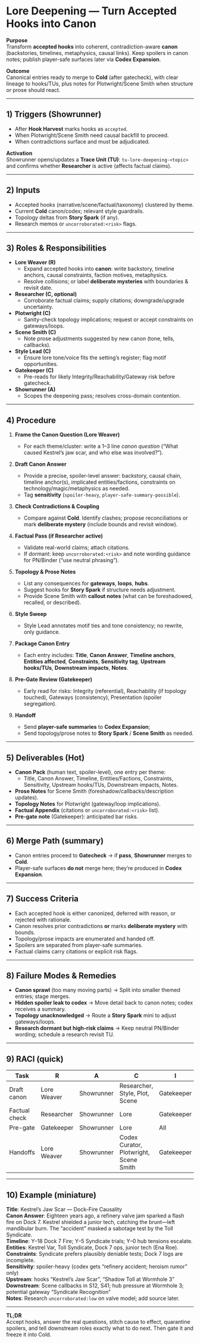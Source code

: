 # Lore Deepening — Turn Accepted Hooks into Canon

**Purpose**  
Transform **accepted hooks** into coherent, contradiction-aware **canon** (backstories, timelines, metaphysics, causal links). Keep spoilers in canon notes; publish player-safe surfaces later via **Codex Expansion**.

**Outcome**  
Canonical entries ready to merge to **Cold** (after gatecheck), with clear lineage to hooks/TUs, plus notes for Plotwright/Scene Smith when structure or prose should react.

---

## 1) Triggers (Showrunner)

- After **Hook Harvest** marks hooks as `accepted`.
- When Plotwright/Scene Smith need causal backfill to proceed.
- When contradictions surface and must be adjudicated.

**Activation**  
Showrunner opens/updates a **Trace Unit (TU)**: `tu-lore-deepening-<topic>` and confirms whether **Researcher** is active (affects factual claims).

---

## 2) Inputs

- Accepted hooks (narrative/scene/factual/taxonomy) clustered by theme.
- Current **Cold** canon/codex; relevant style guardrails.
- Topology deltas from **Story Spark** (if any).
- Research memos or `uncorroborated:<risk>` flags.

---

## 3) Roles & Responsibilities

- **Lore Weaver (R)**  
  - Expand accepted hooks into **canon**: write backstory, timeline anchors, causal constraints, faction motives, metaphysics.  
  - Resolve collisions; or label **deliberate mysteries** with boundaries & revisit date.
- **Researcher (C, optional)**  
  - Corroborate factual claims; supply citations; downgrade/upgrade uncertainty.
- **Plotwright (C)**  
  - Sanity-check topology implications; request or accept constraints on gateways/loops.
- **Scene Smith (C)**  
  - Note prose adjustments suggested by new canon (tone, tells, callbacks).
- **Style Lead (C)**  
  - Ensure lore tone/voice fits the setting’s register; flag motif opportunities.
- **Gatekeeper (C)**  
  - Pre-reads for likely Integrity/Reachability/Gateway risk before gatecheck.
- **Showrunner (A)**  
  - Scopes the deepening pass; resolves cross-domain contention.

---

## 4) Procedure

1. **Frame the Canon Question (Lore Weaver)**  
   - For each theme/cluster: write a 1–3 line *canon question* (“What caused Kestrel’s jaw scar, and who else was involved?”).

2. **Draft Canon Answer**  
   - Provide a precise, spoiler-level answer: backstory, causal chain, timeline anchor(s), implicated entities/factions, constraints on technology/magic/metaphysics as needed.  
   - Tag **sensitivity** (`spoiler-heavy`, `player-safe-summary-possible`).

3. **Check Contradictions & Coupling**  
   - Compare against **Cold**. Identify clashes; propose reconciliations or mark **deliberate mystery** (include bounds and revisit window).

4. **Factual Pass (if Researcher active)**  
   - Validate real-world claims; attach citations.  
   - If dormant: keep `uncorroborated:<risk>` and note wording guidance for PN/Binder (“use neutral phrasing”).

5. **Topology & Prose Notes**  
   - List any consequences for **gateways**, **loops**, **hubs**.  
   - Suggest hooks for **Story Spark** if structure needs adjustment.  
   - Provide Scene Smith with **callout notes** (what can be foreshadowed, recalled, or described).

6. **Style Sweep**  
   - Style Lead annotates motif ties and tone consistency; no rewrite, only guidance.

7. **Package Canon Entry**  
   - Each entry includes: **Title**, **Canon Answer**, **Timeline anchors**, **Entities affected**, **Constraints**, **Sensitivity tag**, **Upstream hooks/TUs**, **Downstream impacts**, **Notes**.

8. **Pre-Gate Review (Gatekeeper)**  
   - Early read for risks: Integrity (referential), Reachability (if topology touched), Gateways (consistency), Presentation (spoiler segregation).

9. **Handoff**  
   - Send **player-safe summaries** to **Codex Expansion**;  
   - Send topology/prose notes to **Story Spark** / **Scene Smith** as needed.

---

## 5) Deliverables (Hot)

- **Canon Pack** (human text, spoiler-level), one entry per theme:
  - Title, Canon Answer, Timeline, Entities/Factions, Constraints, Sensitivity, Upstream hooks/TUs, Downstream impacts, Notes.
- **Prose Notes** for Scene Smith (foreshadow/callbacks/description updates).
- **Topology Notes** for Plotwright (gateway/loop implications).
- **Factual Appendix** (citations or `uncorroborated:<risk>` list).
- **Pre-gate note** (Gatekeeper): anticipated bar risks.

---

## 6) Merge Path (summary)

- Canon entries proceed to **Gatecheck** → if **pass**, **Showrunner** merges to **Cold**.  
- Player-safe surfaces **do not** merge here; they’re produced in **Codex Expansion**.

---

## 7) Success Criteria

- Each accepted hook is either canonized, deferred with reason, or rejected with rationale.
- Canon resolves prior contradictions **or** marks **deliberate mystery** with bounds.  
- Topology/prose impacts are enumerated and handed off.  
- Spoilers are separated from player-safe summaries.  
- Factual claims carry citations or explicit risk flags.

---

## 8) Failure Modes & Remedies

- **Canon sprawl** (too many moving parts) → Split into smaller themed entries; stage merges.  
- **Hidden spoiler leak to codex** → Move detail back to canon notes; codex receives a summary.  
- **Topology unacknowledged** → Route a **Story Spark** mini to adjust gateways/loops.  
- **Research dormant but high-risk claims** → Keep neutral PN/Binder wording; schedule a research revisit TU.

---

## 9) RACI (quick)

| Task | R | A | C | I |
|---|---|---|---|---|
| Draft canon | Lore Weaver | Showrunner | Researcher, Style, Plot, Scene | Gatekeeper |
| Factual check | Researcher | Showrunner | Lore | Gatekeeper |
| Pre-gate | Gatekeeper | Showrunner | Lore | All |
| Handoffs | Lore Weaver | Showrunner | Codex Curator, Plotwright, Scene Smith | Gatekeeper |

---

## 10) Example (miniature)

**Title**: Kestrel’s Jaw Scar — Dock-Fire Causality  
**Canon Answer**: Eighteen years ago, a refinery valve jam sparked a flash fire on Dock 7. Kestrel shielded a junior tech, catching the brunt—left mandibular burn. The “accident” masked a sabotage test by the Toll Syndicate.  
**Timeline**: Y–18 Dock 7 Fire; Y–5 Syndicate trials; Y–0 hub tensions escalate.  
**Entities**: Kestrel Var, Toll Syndicate, Dock 7 ops, junior tech (Ena Roe).  
**Constraints**: Syndicate prefers plausibly deniable tests; Dock 7 logs are incomplete.  
**Sensitivity**: spoiler-heavy (codex gets “refinery accident; heroism rumor” only)  
**Upstream**: hooks “Kestrel’s Jaw Scar”, “Shadow Toll at Wormhole 3”  
**Downstream**: Scene callbacks in S12, S41; hub pressure at Wormhole 3; potential gateway “Syndicate Recognition”  
**Notes**: Research `uncorroborated:low` on valve model; add source later.

---

**TL;DR**  
Accept hooks, answer the real questions, stitch cause to effect, quarantine spoilers, and tell downstream roles exactly what to do next. Then gate it and freeze it into Cold.
